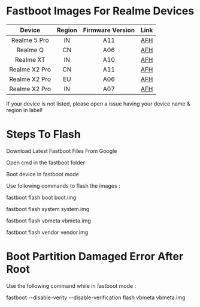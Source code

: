 # Fastboot Images For Realme Devices

| Device | Region | Firmware Version | Link |
| :-: | :-: | :-: | :-: | 
| Realme 5 Pro | IN | A11 | [AFH](https://androidfilehost.com/?fid=4349826312261604056) |
| Realme Q | CN | A06 | [AFH](https://androidfilehost.com/?fid=1899786940962607920) |
| Realme XT | IN | A10 | [AFH](https://androidfilehost.com/?fid=1899786940962606272) |
| Realme X2 Pro | CN | A11 | [AFH](https://androidfilehost.com/?fid=4349826312261628809) |
| Realme X2 Pro | EU | A06 | [AFH](https://androidfilehost.com/?fid=4349826312261642076) |
| Realme X2 Pro | IN | A07 | [AFH](https://androidfilehost.com/?fid=4349826312261679551) |

If your device is not listed, please open a issue having your device name & region in label!

# Steps To Flash 
Download Latest Fastboot Files From Google

Open cmd in the fastboot folder

Boot device in fastboot mode

Use following commands to flash the images :

fastboot flash boot boot.img

fastboot flash system system.img

fastboot flash vbmeta vbmeta.img

fastboot flash vendor vendor.img


# Boot Partition Damaged Error After Root
Use the following command while in fastboot mode :

fastboot --disable-verity --disable-verification flash vbmeta vbmeta.img

